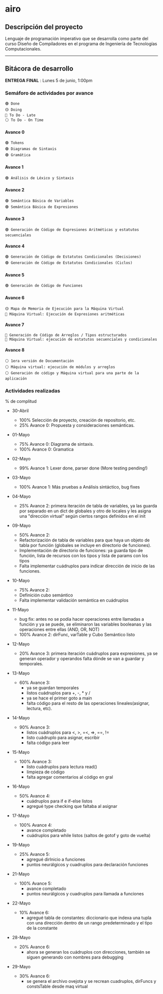 # airo

## Descripción del proyecto
Lenguaje de programación  imperativo que se desarrolla como parte del curso Diseño de Compiladores en el programa de Ingeniería de Tecnologías Computacionales.

---

## Bitácora de desarrollo

**ENTREGA FINAL** : Lunes 5 de junio, 1:00pm

### Semáforo de actividades por avance

    🟢 Done
    🟡 Doing
    🔴 To Do - Late
    ⚪ To Do - On Time

#### Avance 0
    🟢 Tokens
    🟢 Diagramas de Sintaxis
    🟢 Gramática

#### Avance 1
    🟢 Análisis de Léxico y Sintaxis

#### Avance 2
    🟢 Semántica Básica de Variables
    🟢 Semántica Básica de Expresiones

#### Avance 3
    🟢 Generación de Código de Expresiones Aritméticas y estatutos secuenciales

#### Avance 4
    🟢 Generación de Código de Estatutos Condicionales (Decisiones)
    🟢 Generación de Código de Estatutos Condicionales (Ciclos)

#### Avance 5
    🟢 Generación de Código de Funciones

#### Avance 6
    🟡 Mapa de Memoria de Ejecución para la Máquina Virtual
    🔴 Máquina Virtual: Ejecución de Expresiones aritméticas

#### Avance 7
    🔴 Generación de Código de Arreglos / Tipos estructurados
    🔴 Máquina Virtual: ejecución de estatutos secuenciales y condicionales

#### Avance 8
    ⚪ 1era versión de Documentación
    ⚪ Máquina virtual: ejecución de módulos y arreglos
    ⚪ Generación de código y Máquina virtual para una parte de la aplicación

### Actividades realizadas
% de complitud

- 30-Abril
    - 100% Selección de proyecto, creación de repositorio, etc.
    - 25% Avance 0: Propuesta y consideraciones semánticas.  

- 01-Mayo
    - 75% Avance 0: Diagrama de sintaxis.  
    - 100% Avance 0: Gramatica

- 02-Mayo
    - 99% Avance 1: Lexer done, parser done  (More testing pending!)

- 03-Mayo
    - 100% Avance 1: Más pruebas a Análisis sintáctico, bug fixes

- 04-Mayo
    - 25% Avance 2: primera iteración de tabla de variables, ya las guarda por separado en un dict de globales y otro de locales y les asigna una "dirección virtual" según ciertos rangos definidos en el init

- 09-Mayo
    - 50% Avance 2:
    - Refactorización de tabla de variables para que haya un objeto de tabla por función (globales se incluye en directorio de funciones).
    - Implementación de directorio de funciones: ya guarda tipo de función, lista de recursos con los tipos y lista de params con los tipos
    - Falta implementar cuádruplos para indicar dirección de inicio de las funciones.

- 10-Mayo
    - 75% Avance 2:
    - Definición cubo semántico
    - Falta implementar validación semántica en cuádruplos

- 11-Mayo
    - bug fix: antes no se podía hacer operaciones entre llamadas a función y ya se puede, se eliminaron las variables booleanas y las operaciones entre ellas (AND, OR, NOT)
    - 100% Avance 2: dirFunc, varTable y Cubo Semántico listo

- 12-Mayo
    - 20% Avance 3: primera iteración cuádruplos para expresiones, ya se generan operador y operandos falta dónde se van a guardar y temporales.

- 13-Mayo
    - 60% Avance 3:
        - ya se guardan temporales
        - listos cuádruplos para +, -, * y /
        - ya se hace el primer goto a main
        - falta código para el resto de las operaciones lineales(asignar, lectura, etc).

- 14-Mayo
    - 90% Avance 3:
        - listos cuádruplos para <, >, =<, =>, ==, !=
        - listo cuádruplo para asignar, escribir
        - falta código para leer

- 15-Mayo
    - 100% Avance 3:
        - listo cuádruplos para lectura read()
        - limpieza de código
        - falta agregar comentarios al código en gral

- 16-Mayo
    - 50% Avance 4:
        - cuádruplos para if e if-else listos
        - agregué type checking que faltaba al asignar

- 17-Mayo
    - 100% Avance 4:
        - avance completado
        - cuádruplos para while listos (saltos de gotof y goto de vuelta)

- 19-Mayo
    - 25% Avance 5:
        - agregué dirInicio a funciones
        - puntos neurálgicos y cuadruplos para declaración funciones

- 21-Mayo
    - 100% Avance 5:
        - avance completado
        - puntos neurálgicos y cuadruplos para llamada a funciones

- 22-Mayo
    - 10% Avance 6:
        - agregué tabla de constantes: diccionario que indexa una tupla con una dirección dentro de un rango predeterminado y el tipo de la constante

- 28-Mayo
    - 20% Avance 6:
        - ahora se generan los cuádruplos con direcciones, también se siguen generando con nombres para debugging
    
- 29-Mayo
    - 30% Avance 6:
        - se genera el archivo ovejota y se recrean cuadruplos, dirFuncs y constsTable desde maq virtual